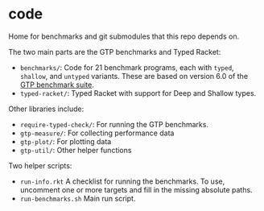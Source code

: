 code
===

Home for benchmarks and git submodules that this repo depends on.

The two main parts are the GTP benchmarks and Typed Racket:

- `benchmarks/`: Code for 21 benchmark programs, each with `typed`, `shallow`,
  and `untyped` variants. These are based on version 6.0 of the [GTP benchmark
  suite](https://docs.racket-lang.org/gtp-benchmarks/).
- `typed-racket/`: Typed Racket with support for Deep and Shallow types.


Other libraries include:

- `require-typed-check/`: For running the GTP benchmarks.
- `gtp-measure/`: For collecting performance data
- `gtp-plot/`: For plotting data
- `gtp-util/`: Other helper functions


Two helper scripts:

- `run-info.rkt` A checklist for running the benchmarks. To use, uncomment one
  or more targets and fill in the missing absolute paths.
- `run-benchmarks.sh` Main run script.

